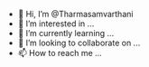 - 👋 Hi, I’m @Tharmasamvarthani
- 👀 I’m interested in ...
- 🌱 I’m currently learning ...
- 💞️ I’m looking to collaborate on ...
- 📫 How to reach me ...

<!---
Tharmasamvarthani/Tharmasamvarthani is a ✨ special ✨ repository because its `README.md` (this file) appears on your GitHub profile.
You can click the Preview link to take a look at your changes.
--->
